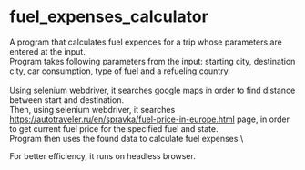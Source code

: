 # fuel_expenses_calculator

A program that calculates fuel expences for a trip whose parameters are entered at the input. \
Program takes following parameters from the input: starting city, destination city, car consumption, type of fuel and a refueling country.\
\
Using selenium webdriver, it searches google maps in order to find distance between start and destination.\
Then, using selenium webdriver, it searches https://autotraveler.ru/en/spravka/fuel-price-in-europe.html page, in order to get current fuel price for
the specified fuel and state.\
Program then uses the found data to calculate fuel expenses.\

For better efficiency, it runs on headless browser.
